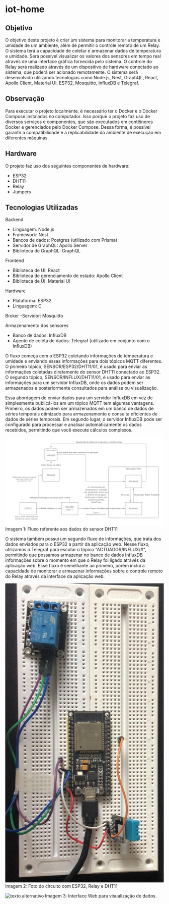 # iot-home

## Objetivo

O objetivo deste projeto é criar um sistema para monitorar a temperatura e umidade de um ambiente, além de permitir o controle remoto de um Relay. O sistema terá a capacidade de coletar e armazenar dados de temperatura e umidade. Será possível visualizar os valores dos sensores em tempo real através de uma interface gráfica fornecida pelo sistema. O controle do Relay será realizado através de um dispositivo de hardware conectado ao sistema, que poderá ser acionado remotamente. O sistema será desenvolvido utilizando tecnologias como Node.js, Nest, GraphQL, React, Apollo Client, Material UI, ESP32, Mosquitto, InfluxDB e Telegraf.

## Observação

Para executar o projeto localmente, é necessário ter o Docker e o Docker Compose instalados no computador. Isso porque o projeto faz uso de diversos serviços e componentes, que são executados em contêineres Docker e gerenciados pelo Docker Compose. Dessa forma, é possível garantir a compatibilidade e a replicabilidade do ambiente de execução em diferentes máquinas.

## Hardware

O projeto faz uso dos seguintes componentes de hardware:

- ESP32
- DHT11
- Relay
- Jumpers

## Tecnologias Utilizadas

Backend

- Linguagem: Node.js
- Framework: Nest
- Bancos de dados: Postgres (utilizado com Prisma)
- Servidor de GraphQL: Apollo Server
- Biblioteca de GraphQL: GraphQL

Frontend

- Biblioteca de UI: React
- Biblioteca de gerenciamento de estado: Apollo Client
- Biblioteca de UI: Material UI

Hardware

- Plataforma: ESP32
- Linguagem: C

Broker
-Servidor: Mosquitto

Armazenamento dos sensores

- Banco de dados: InfluxDB
- Agente de coleta de dados: Telegraf (utilizado em conjunto com o InfluxDB)

O fluxo começa com o ESP32 coletando informações de temperatura e umidade e enviando essas informações para dois tópicos MQTT diferentes. O primeiro tópico, SENSOR/ESP32/DHT11/01, é usado para enviar as informações coletadas diretamente do sensor DHT11 conectado ao ESP32. O segundo tópico, SENSOR/INFLUX/DHT11/01, é usado para enviar as informações para um servidor InfluxDB, onde os dados podem ser armazenados e posteriormente consultados para análise ou visualização.

Essa abordagem de enviar dados para um servidor InfluxDB em vez de simplesmente publicá-los em um tópico MQTT tem algumas vantagens. Primeiro, os dados podem ser armazenados em um banco de dados de séries temporais otimizado para armazenamento e consulta eficientes de dados de séries temporais. Em segundo lugar, o servidor InfluxDB pode ser configurado para processar e analisar automaticamente os dados recebidos, permitindo que você execute cálculos complexos.

![texto alternativo](documentation/fluxodht11.png)
Imagem 1: Fluxo referente aos dados do sensor DHT11

O sistema também possui um segundo fluxo de informações, que trata dos dados enviados para o ESP32 a partir da aplicação web. Nesse fluxo, utilizamos o Telegraf para escutar o tópico "ACTUADOR/INFLUX/#", permitindo que possamos armazenar no banco de dados InfluxDB informações sobre o momento em que o Relay foi ligado através da aplicação web. Esse fluxo é semelhante ao primeiro, porém inclui a capacidade de monitorar e armazenar informações sobre o controle remoto do Relay através da interface da aplicação web.

![texto alternativo](documentation/circuito.jpeg)
Imagem 2: Foto do circuito com ESP32, Relay e DHT11

![texto alternativo](documentation/dashboard.jpeg)
Imagem 3: Interface Web para visualização de dados.
